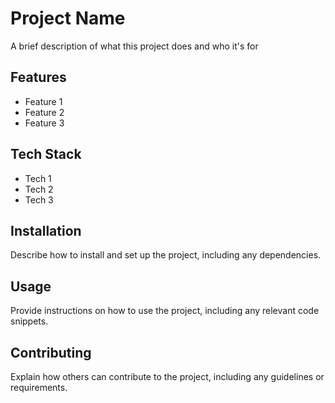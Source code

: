# Project Name

A brief description of what this project does and who it's for

## Features

- Feature 1
- Feature 2
- Feature 3

## Tech Stack

- Tech 1
- Tech 2
- Tech 3

## Installation

Describe how to install and set up the project, including any dependencies.

## Usage

Provide instructions on how to use the project, including any relevant code snippets.

## Contributing

Explain how others can contribute to the project, including any guidelines or requirements.

